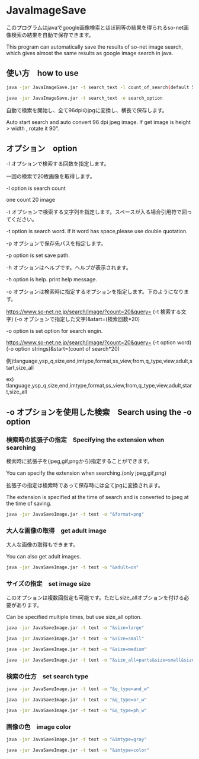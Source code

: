 # JavaImageSave

このプログラムはjavaでgoogle画像検索とほぼ同等の結果を得られるso-net画像検索の結果を自動で保存できます。

This program can automatically save the results of so-net image search, which gives almost the same results as google image search in java.

## 使い方　how to use

```bash
java -jar JavaImageSave.jar -t search_text -l count_of_search(default 5) -p path_to_save
```

```bash
java -jar JavaImageSave.jar -t search_text -o search_option
```

自動で検索を開始し、全て96dpiのjpgに変換し、横長で保存します。

Auto start search and auto convert 96 dpi jpeg image. If get image is height > width , rotate it 90°.

## オプション　option

-l オプションで検索する回数を指定します。

一回の検索で20枚画像を取得します。

-l option is search count

one count 20 image 

-t オプションで検索する文字列を指定します。スペースが入る場合引用符で囲ってください。

-t option is search word. If it word has space,please use double quotation.

-p オプションで保存先パスを指定します。

-p option is set save path.

-h オプションはヘルプです。ヘルプが表示されます。

-h option is help. print help message.

-o オプションは検索時に指定するオプションを指定します。下のようになります。

https://www.so-net.ne.jp/search/image/?count=20&query= (-t 検索する文字) (-o オプションで指定した文字)&start=(検索回数*20)

-o option is set option for search engin.

https://www.so-net.ne.jp/search/image/?count=20&query= (-t option word) (-o option strings)&start=(count of search*20)

例)tlanguage,ysp_q,size,end,imtype,format,ss_view,from,q_type,view,adult,start,size_all

ex) tlanguage,ysp_q,size,end,imtype,format,ss_view,from,q_type,view,adult,start,size_all

## -o オプションを使用した検索　Search using the -o option

### 検索時の拡張子の指定　Specifying the extension when searching

検索時に拡張子を(jpeg,gif,pngから)指定することができます。

You can specify the extension when searching.(only jpeg,gif,png)

拡張子の指定は検索時であって保存時には全てjpgに変換されます。

The extension is specified at the time of search and is converted to jpeg at the time of saving.

```bash
java -jar JavaSaveImage.jar -t text -o "&format=png"
```

### 大人な画像の取得　get adult image

大人な画像の取得もできます。

You can also get adult images.

```bash
java -jar JavaSaveImage.jar -t text -o "&adult=on"
```

### サイズの指定　set image size

このオプションは複数回指定も可能です。ただしsize_allオプションを付ける必要があります。

Can be specified multiple times, but use size_all option.

```bash
java -jar JavaSaveImage.jar -t text -o "&size=large"
```
```bash
java -jar JavaSaveImage.jar -t text -o "&size=small"
```

```bash
java -jar JavaSaveImage.jar -t text -o "&size=medium"
```

```bash
java -jar JavaSaveImage.jar -t text -o "&size_all=parts&size=small&size=medium"
```



### 検索の仕方　set search type

```bash
java -jar JavaSaveImage.jar -t text -o "&q_type=and_w"
```

```bash
java -jar JavaSaveImage.jar -t text -o "&q_type=or_w"
```

```bash
java -jar JavaSaveImage.jar -t text -o "&q_type=ph_w"
```

### 画像の色　image color

```bash
java -jar JavaSaveImage.jar -t text -o "&imtype=gray"
```

```bash
java -jar JavaSaveImage.jar -t text -o "&imtype=color"
```

